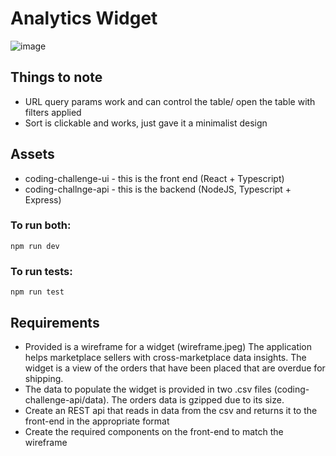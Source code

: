 # Analytics Widget

![image](https://github.com/jordanwoodroffe/code-challenge/assets/37185972/0b02cea5-0930-472b-a264-cc1be30838d5)

## Things to note
- URL query params work and can control the table/ open the table with filters applied
- Sort is clickable and works, just gave it a minimalist design 

## Assets

- coding-challenge-ui - this is the front end (React + Typescript)
- coding-challnge-api - this is the backend (NodeJS, Typescript + Express)

### To run both:

`npm run dev`

### To run tests:

`npm run test`

## Requirements

- Provided is a wireframe for a widget (wireframe.jpeg) The application helps marketplace sellers with cross-marketplace data insights. The widget is a view of the orders that have been placed that are overdue for shipping.
- The data to populate the widget is provided in two .csv files (coding-challenge-api/data). The orders data is gzipped due to its size.
- Create an REST api that reads in data from the csv and returns it to the front-end
  in the appropriate format
- Create the required components on the front-end to match the wireframe



